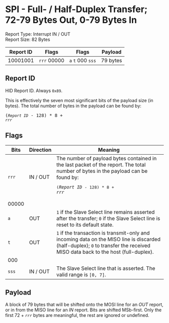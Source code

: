 
# SPI - Full- / Half-Duplex Transfer; 72-79 Bytes Out, 0-79 Bytes In
Report Type: Interrupt IN / OUT<br />
Report Size: 82 Bytes

| Report ID | Flags | Flags | Payload |
|-----------|-------|-------|---------|
| 10001001 | `rrr`&nbsp;00000 | `a`&nbsp;`t`&nbsp;000&nbsp;`sss` | 79 bytes |

## Report ID
HID Report ID.  Always `0x89`.

This is effectively the seven most significant bits of the payload size (in bytes).  The total number of bytes in the payload can be found by: <pre>(*`Report ID`* - 128) * 8 + *`rrr`*</pre>

## Flags

| Bits  | Direction | Meaning |
|-------|-----------|---------|
| `rrr` | IN / OUT  | The number of payload bytes contained in the last packet of the report.  The total number of bytes in the payload can be found by: <pre>(*`Report ID`* - 128) * 8 + *`rrr`*</pre> |
| 00000 |          |                                                                       |
| `a`   | OUT      | `1` if the Slave Select line remains asserted after the transfer; `0` if the Slave Select line is reset to its default state. |
| `t`   | OUT      | `1` if the transaction is transmit-only and incoming data on the MISO line is discarded (half-duplex); `0` to transfer the received MISO data back to the host (full-duplex). |
| 000   |          |                                                                       |
| `sss` | IN / OUT | The Slave Select line that is asserted.  The valid range is `[0, 7]`. |

## Payload
A block of 79 bytes that will be shifted onto the MOSI line for an *OUT* report, or in from the MISO line for an *IN* report.  Bits are shifted MSb-first.  Only the first 72 + *`rrr`* bytes are meaningful, the rest are ignored or undefined.
